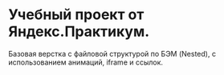 # Учебный проект от Яндекс.Практикум.

Базовая верстка с файловой структурой по БЭМ (Nested), с использованием анимаций, iframe и ссылок.